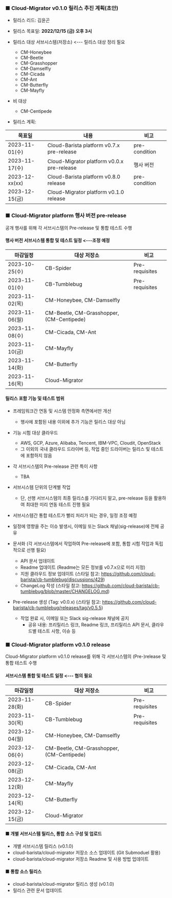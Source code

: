 ### ■ Cloud-Migrator v0.1.0 릴리스 추진 계획(초안)

- 릴리스 리드: 김윤곤
- 릴리스 목표일: **2022/12/15 (금) 오후 3시**

- 릴리스 대상 서브시스템(저장소) <--- 릴리스 대상 정리 필요
	- CM-Honeybee
	- CM-Beetle
	- CM-Grasshopper
	- CM-Damselfly
	- CM-Cicada
	- CM-Ant
	- CM-Butterfly
	- CM-Mayfly
- 비 대상
	- CM-Centipede

- 릴리스 계획: 

| 목표일         | 내용                                       | 비고          |
| -------------- | ------------------------------------------ | ------------- |
| 2023-11-01(수) | Cloud-Barista platform v0.7.x pre-release  | pre-condition |
| 2023-11-17(수) | Cloud-Migrator platform v0.0.x pre-release | 행사 버전    |
| 2023-12-xx(xx) | Cloud-Barista platform v0.8.0 release      | pre-condition | 
| 2023-12-15(금) | Cloud-Migrator platform v0.1.0 release     |               |


### ■ Cloud-Migrator platform 행사 버전 pre-release

공개 행사를 위해 각 서브시스템의 Pre-release 및 통합 테스트 수행

#### 행사 버전 서브시스템 통합 및 테스트 일정 <---조정 예정

| 마감일정       | 대상 저장소                               | 비고           |
| -------------- | ----------------------------------------- | -------------- |
| 2023-10-25(수) | CB-Spider                                 | Pre-requisites |
| 2023-11-01(수) | CB-Tumblebug                              | Pre-requisites | 
| 2023-11-02(목) | CM-Honeybee, CM-Damselfly                 |                |
| 2023-11-06(월) | CM-Beetle, CM-Grasshopper, (CM-Centipede) |                |
| 2023-11-08(수) | CM-Cicada, CM-Ant                         |                |
| 2023-11-10(금) | CM-Mayfly                                 |                |
| 2023-11-14(화) | CM-Butterfly                              |                |
| 2023-11-16(목) | Cloud-Migrator                            |                |

#### 릴리스 포함 기능 및 테스트 범위
- 프레임워크간 연동 및 시스템 안정화 측면에서만 개선 
	- 행사에 포함된 내용 이외에 추가 기능은 릴리스 대상 아님
- 기능 시험 대상 클라우드 
	- AWS, GCP, Azure, Alibaba, Tencent, IBM-VPC, Cloudit, OpenStack
	- 그 이외의 국내 클라우드 드라이버 등, 작업 중인 드라이버는 릴리스 및 테스트에 포함하지 않음
- 각 서브시스템의 Pre-release 관련 특이 사항
	- TBA
- 서브시스템 단위의 단계별 작업
	- 단, 선행 서브시스템의 최종 릴리스를 기다리지 말고, pre-release 등을 활용하여 최대한 미리 연동 테스트 진행 필요
- 서브시스템간 통합 테스트가 빨리 처리가 되는 경우, 일정 조정 예정 
- 일정에 영향을 주는 이슈 발생시, 이메일 또는 Slack 채널(sig-release)에 전체 공유

- 문서화 (각 서브시스템에서 작업하여 Pre-release에 포함, 통합 시험 작업과 독립적으로 선행 필요)
	- API 문서 업데이트
	- Readme 업데이트 (Readme는 모든 정보를 v0.7.x으로 미리 지정)
	- 지원 클라우드 정보 업데이트 (스타일 참고: https://github.com/cloud-barista/cb-tumblebug/discussions/429)
	- ChangeLog 작성 (스타일 참고: https://github.com/cloud-barista/cb-tumblebug/blob/master/CHANGELOG.md)

- Pre-release 생성 (Tag: v0.0.x) (스타일 참고: https://github.com/cloud-barista/cb-tumblebug/releases/tag/v0.5.5)
	- 작업 완료 시, 이메일 또는 Slack sig-release 채널에 공지
		- 공유 내용: 프리릴리스 링크, Readme 링크, 프리릴리스 API 문서, 클라우드별 테스트 사항, 이슈 등


### ■ Cloud-Migrator platform v0.1.0 release

Cloud-Migrator platform v0.1.0 release를 위해 각 서브시스템의 (Pre-)release 및 통합 테스트 수행

#### 서브시스템 통합 및 테스트 일정 <--- 협의 필요

| 마감일정       | 대상 저장소                               | 비고          |
| -------------- | ----------------------------------------- | ------------- |
| 2023-11-28(화) | CB-Spider                                 | Pre-requisites |
| 2023-11-30(목) | CB-Tumblebug                              | Pre-requisites |
| 2023-12-04(월) | CM-Honeybee, CM-Damselfly                 |               |
| 2023-12-06(수) | CM-Beetle, CM-Grasshopper, (CM-Centipede) |               |
| 2023-12-08(금) | CM-Cicada, CM-Ant                         |               |
| 2023-12-12(화) | CM-Mayfly                                 |               |
| 2023-12-14(목) | CM-Butterfly                              |               |
| 2023-12-15(금) | Cloud-Migrator                            |               |

#### ■ 개별 서브시스템 릴리스, 통합 소스 구성 및 업로드

- 개별 서브시스템 릴리스 (v0.1.0)
- cloud-barista/cloud-migrator 저장소 소스 업데이트 (Git Submoduel 활용)
- cloud-barista/cloud-migrator 저장소 Readme 및 사용 방법 업데이트 

#### ■ 통합 소스 릴리스

- cloud-barista/cloud-migrator 릴리스 생성 (v0.1.0)
- 릴리스 관련 문서 업데이트
